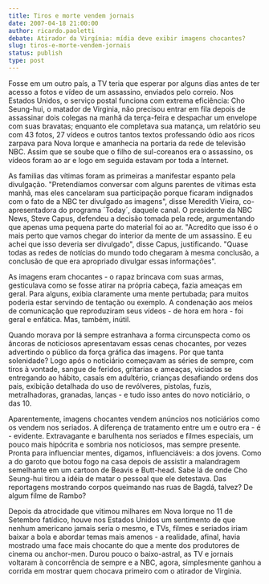 ```yaml
---
title: Tiros e morte vendem jornais
date: 2007-04-18 21:00:00
author: ricardo.paoletti
debate: Atirador da Virgínia: mídia deve exibir imagens chocantes?
slug: tiros-e-morte-vendem-jornais
status: publish 
type: post
---
```


  
Fosse em um outro país, a TV teria que esperar por alguns dias antes de ter acesso a fotos e vídeo de um assassino, enviados pelo correio. Nos Estados Unidos, o serviço postal funciona com extrema eficiência: Cho Seung-hui, o matador de Virginia, nâo precisou entrar em fila depois de assassinar dois colegas na manhã da terça-feira e despachar um envelope com suas bravatas; enquanto ele completava sua matança, um relatório seu com 43 fotos, 27 vídeos e outros tantos textos professando ódio aos ricos zarpava para Nova Iorque e amanhecia na portaria da rede de televisão NBC. Assim que se soube que o filho de sul-coreanos era o assassino, os vídeos foram ao ar e logo em seguida estavam por toda a Internet.  
  
As familias das vítimas foram as primeiras a manifestar espanto pela divulgação. "Pretendíamos conversar com alguns parentes de vítimas esta manhã, mas eles cancelaram sua participação porque ficaram indignados com o fato de a NBC ter divulgado as imagens", disse Meredith Vieira, co-apresentadora do programa ´Today´, daquele canal. O presidente da NBC News, Steve Capus, defendeu a decisão tomada pela rede, argumentando que apenas uma pequena parte do material foi ao ar. "Acredito que isso é o mais perto que vamos chegar do interior da mente de um assassino. E eu achei que isso deveria ser divulgado", disse Capus, justificando. "Quase todas as redes de notícias do mundo todo chegaram à mesma conclusão, a conclusão de que era apropriado divulgar essas informações".  
  
As imagens eram chocantes - o rapaz brincava com suas armas, gesticulava como se fosse atirar na própria cabeça, fazia ameaças em geral. Para alguns, exibia claramente uma mente pertubada; para muitos poderia estar servindo de tentação ou exemplo. A condenação aos meios de comunicação que reproduziram seus vídeos - de hora em hora - foi geral e enfática. Mas, também, inútil.  
  
Quando morava por lá sempre estranhava a forma circunspecta como os âncoras de noticiosos apresentavam essas cenas chocantes, por vezes advertindo o público da força gráfica das imagens. Por que tanta solenidade? Logo após o noticiário começavam as séries de sempre, com tiros à vontade, sangue de feridos, gritarias e ameaças, viciados se entregando ao hábito, casais em adultério, crianças desafiando ordens dos pais, exibição detalhada do uso de revólveres, pistolas, fuzis, metralhadoras, granadas, lanças - e tudo isso antes do novo noticiário, o das 10.  
  
Aparentemente, imagens chocantes vendem anúncios nos noticiários como os vendem nos seriados. A diferença de tratamento entre um e outro era - é - evidente. Extravagante e barulhenta nos seriados e filmes especiais, um pouco mais hipócrita e sombria nos noticiosos, mas sempre presente. Pronta para influenciar mentes, digamos, influenciáveis: a dos jovens. Como a do garoto que botou fogo na casa depois de assistir a malandragem semelhante em um cartoon de Beavis e Butt-head. Sabe lá de onde Cho Seung-hui tirou a idéia de matar o pessoal que ele detestava. Das reportagens mostrando corpos queimando nas ruas de Bagdá, talvez? De algum filme de Rambo?  
  
Depois da atrocidade que vitimou milhares em Nova Iorque no 11 de Setembro fatídico, houve nos Estados Unidos um sentimento de que nenhum americano jamais seria o mesmo, e TVs, filmes e seriados iriam baixar a bola e abordar temas mais amenos - a realidade, afinal, havia mostrado uma face mais chocante do que a mente dos produtores de cinema ou anchor-men. Durou pouco o baixo-astral, as TV e jornais voltaram à concorrência de sempre e a NBC, agora, simplesmente ganhou a corrida em mostrar quem chocava primeiro com o atirador de Virginia.  
  


